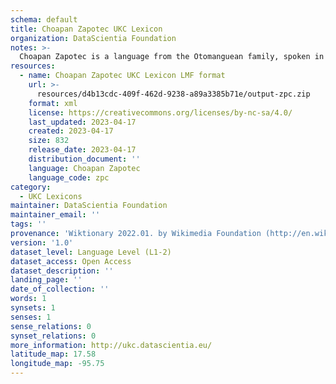 ```yaml
---
schema: default
title: Choapan Zapotec UKC Lexicon
organization: DataScientia Foundation
notes: >-
  Choapan Zapotec is a language from the Otomanguean family, spoken in North America. The UKC Lexicon of Choapan Zapotec is represented as a lexico-semantic network. It consists of words, word senses, synsets, as well as sense-level and synset-level relationships.
resources:
  - name: Choapan Zapotec UKC Lexicon LMF format
    url: >-
      resources/d4b13cdc-409f-462d-9238-a89a3385b71e/output-zpc.zip
    format: xml
    license: https://creativecommons.org/licenses/by-nc-sa/4.0/
    last_updated: 2023-04-17
    created: 2023-04-17
    size: 832
    release_date: 2023-04-17
    distribution_document: ''
    language: Choapan Zapotec
    language_code: zpc
category:
  - UKC Lexicons
maintainer: DataScientia Foundation
maintainer_email: ''
tags: ''
provenance: 'Wiktionary 2022.01. by Wikimedia Foundation (http://en.wiktionary.org); Princeton WordNet 2.1 by Princeton University (https://wordnet.princeton.edu)'
version: '1.0'
dataset_level: Language Level (L1-2)
dataset_access: Open Access
dataset_description: ''
landing_page: ''
date_of_collection: ''
words: 1
synsets: 1
senses: 1
sense_relations: 0
synset_relations: 0
more_information: http://ukc.datascientia.eu/
latitude_map: 17.58
longitude_map: -95.75
---
```

